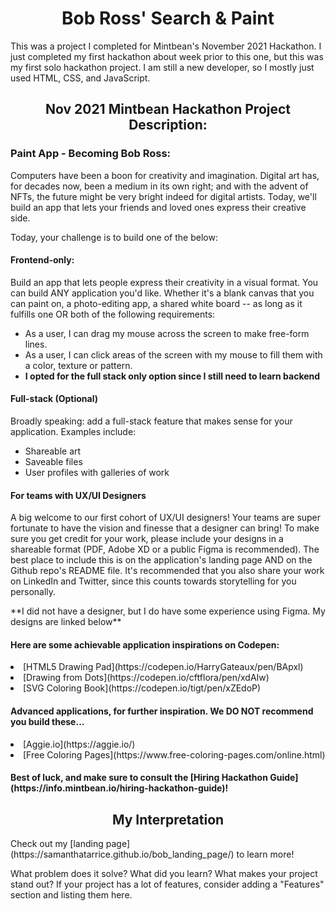 <h1 align="center">Bob Ross' Search & Paint</h1>

<p>This was a project I completed for Mintbean's November 2021 Hackathon. I just completed my first hackathon about week prior to this one, but this was my first solo hackathon project. I am still a new developer, so I mostly just used HTML, CSS, and JavaScript.</p>

<h2 align="center">Nov 2021 Mintbean Hackathon Project Description:</h2>

<h3>Paint App - Becoming Bob Ross:</h3>
<p>Computers have been a boon for creativity and imagination. Digital art has, for decades now, been a medium in its own right; and with the advent of NFTs, the future might be very bright indeed for digital artists. Today, we'll build an app that lets your friends and loved ones express their creative side.</p>

<p>Today, your challenge is to build one of the below:</p>

<h4>Frontend-only:</h4> 
<p>Build an app that lets people express their creativity in a visual format. You can build ANY application you'd like. Whether it's a blank canvas that you can paint on, a photo-editing app, a shared white board -- as long as it fulfills one OR both of the following requirements:</p>

- As a user, I can drag my mouse across the screen to make free-form lines.
- As a user, I can click areas of the screen with my mouse to fill them with a color, texture or pattern.
- **I opted for the full stack only option since I still need to learn backend**

<h4>Full-stack (Optional)</h4>

<p>Broadly speaking: add a full-stack feature that makes sense for your application. Examples include:</p>

- Shareable art
- Saveable files
- User profiles with galleries of work

<h4>For teams with UX/UI Designers</h4>

<p>A big welcome to our first cohort of UX/UI designers! Your teams are super fortunate to have the vision and finesse that a designer can bring! To make sure you get credit for your work, please include your designs in a shareable format (PDF, Adobe XD or a public Figma is recommended). The best place to include this is on the application's landing page AND on the Github repo's README file. It's recommended that you also share your work on LinkedIn and Twitter, since this counts towards storytelling for you personally.</p>
**I did not have a designer, but I do have some experience using Figma. My designs are linked below**

<h4>Here are some achievable application inspirations on Codepen:</h4>
  <li>[HTML5 Drawing Pad](https://codepen.io/HarryGateaux/pen/BApxl)</li>
  <li>[Drawing from Dots](https://codepen.io/cftflora/pen/xdAIw)</li>
  <li>[SVG Coloring Book](https://codepen.io/tigt/pen/xZEdoP)</li>


<h4>Advanced applications, for further inspiration. We DO NOT recommend you build these...</h4>
  <li>[Aggie.io](https://aggie.io/)</li>
  <li>[Free Coloring Pages](https://www.free-coloring-pages.com/online.html)</li>

<h4>Best of luck, and make sure to consult the [Hiring Hackathon Guide](https://info.mintbean.io/hiring-hackathon-guide)!</h4>

<h2 align="center">My Interpretation</h2>

<p>Check out my [landing page](https://samanthatarrice.github.io/bob_landing_page/) to learn more!</p>


What problem does it solve?
What did you learn?
What makes your project stand out? If your project has a lot of features, consider adding a "Features" section and listing them here.
